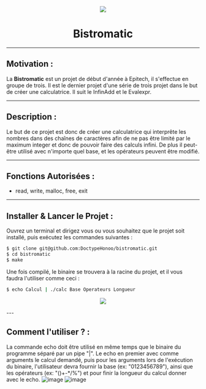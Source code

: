 <p align="center">
  <img src="https://user-images.githubusercontent.com/91092610/174841251-a7b3671d-5941-43e3-94d3-3d1988cd08de.png"/>
</p>
<h1 align="center">
   Bistromatic
</h1>

---

## Motivation : 

La **Bistromatic** est un projet de début d'année à Epitech, il s'effectue en groupe de trois. Il est le dernier projet d'une série de trois projet dans le but de créer une calculatrice. Il suit le InfinAdd et le Evalexpr.

---

## Description :

Le but de ce projet est donc de créer une calculatrice qui interprête les nombres dans des chaînes de caractères afin de ne pas être limité par le maximum integer et donc de pouvoir faire des calculs infini. De plus il peut-être utilisé avec n'importe quel base, et les opérateurs peuvent être modifié. 

---

## Fonctions Autorisées : 

- read, write, malloc, free, exit

---

## Installer & Lancer le Projet :

Ouvrez un terminal et dirigez vous ou vous souhaitez que le projet soit installé, puis exécutez les commandes suivantes : 
```bash
$ git clone git@github.com:DoctypeHonoo/bistromatic.git
$ cd bistromatic
$ make
```
Une fois compilé, le binaire se trouvera à la racine du projet, et il vous faudra l'utiliser comme ceci :
```bash
$ echo Calcul | ./calc Base Operateurs Longueur
```
<p align="center">
  <img src="https://user-images.githubusercontent.com/91092610/174844033-bfef5640-1915-44c3-976e-845a6a91514d.png"/>
</p>
---

## Comment l'utiliser ? : 

La commande echo doit être utilisé en même temps que le binaire du programme séparé par un pipe "|". Le echo en premier avec comme arguments le calcul demandé, puis pour les arguments lors de l'exécution du binaire, l'utilisateur devra fournir la base (ex: "0123456789"), ainsi que les opérateurs (ex: "()+-\*/%") et pour finir la longueur du calcul donner avec le echo.
![image](https://user-images.githubusercontent.com/91092610/174857243-9dcd8ab3-cf45-4ea0-be7c-46704f25741c.png)
![image](https://user-images.githubusercontent.com/91092610/174857570-c836307c-550d-4c50-9b6e-85e4fe0ce0df.png)
